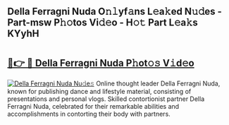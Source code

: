 ## Della Ferragni Nuda O𝚗𝚕yf𝚊ns L𝚎a𝚔ed N𝚞𝚍es - Part-msw P𝚑𝚘tos Vi𝚍𝚎o - H𝚘𝚝 Part L𝚎a𝚔s KYyhH

# <h2><a href="http://kf0uff.oniu.top/?m=Della+Ferragni+Nuda">🔗👉 🔴 Della Ferragni Nuda P𝚑ot𝚘𝚜 V𝚒d𝚎o</a></h2>

[![Della Ferragni Nuda Nu𝚍e𝚜](https://i.imgur.com/0qMVB7G.gif)](http://kf0uff.oniu.top/?m=Della+Ferragni+Nuda)
Online thought leader Della Ferragni Nuda, known for publishing dance and lifestyle material, consisting of presentations and personal vlogs. Skilled contortionist partner Della Ferragni Nuda, celebrated for their remarkable abilities and accomplishments in contorting their body with partners.  

